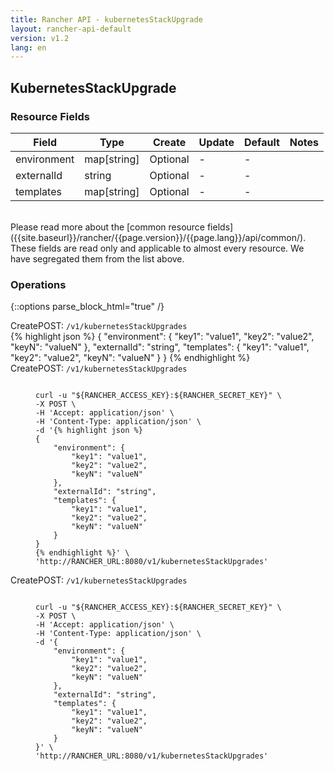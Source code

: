 ```yaml
---
title: Rancher API - kubernetesStackUpgrade
layout: rancher-api-default
version: v1.2
lang: en
---
```


## KubernetesStackUpgrade



### Resource Fields

Field | Type | Create | Update | Default | Notes
---|---|---|---|---|---
environment | map[string] | Optional | - | - | 
externalId | string | Optional | - | - | 
templates | map[string] | Optional | - | - | 

<br>
Please read more about the [common resource fields]({{site.baseurl}}/rancher/{{page.version}}/{{page.lang}}/api/common/). These fields are read only and applicable to almost every resource. We have segregated them from the list above.

### Operations
{::options parse_block_html="true" /}
<a id="create"></a>
<div class="action"><span class="header">Create<span class="headerright">POST:  <code>/v1/kubernetesStackUpgrades</code></span></span>
<div class="action-contents">
{% highlight json %}
{
	"environment": {
		"key1": "value1",
		"key2": "value2",
		"keyN": "valueN"
	},
	"externalId": "string",
	"templates": {
		"key1": "value1",
		"key2": "value2",
		"keyN": "valueN"
	}
}
{% endhighlight %}
</div>
</div>

<div class="action"><span class="header">Create<span class="headerright">POST:  <code>/v1/kubernetesStackUpgrades</code></span></span>
<div class="action-contents">
<figure class="highlight">
<pre>
<code>
curl -u "${RANCHER_ACCESS_KEY}:${RANCHER_SECRET_KEY}" \
-X POST \
-H 'Accept: application/json' \
-H 'Content-Type: application/json' \
-d '{% highlight json %}
{
	"environment": {
		"key1": "value1",
		"key2": "value2",
		"keyN": "valueN"
	},
	"externalId": "string",
	"templates": {
		"key1": "value1",
		"key2": "value2",
		"keyN": "valueN"
	}
}
{% endhighlight %}' \
'http://RANCHER_URL:8080/v1/kubernetesStackUpgrades'
</code></pre></figure>

</div>
</div>

<div class="action"><span class="header">Create<span class="headerright">POST:  <code>/v1/kubernetesStackUpgrades</code></span></span>
<div class="action-contents">
<figure class="highlight">
<pre>
<code>
curl -u "${RANCHER_ACCESS_KEY}:${RANCHER_SECRET_KEY}" \
-X POST \
-H 'Accept: application/json' \
-H 'Content-Type: application/json' \
-d '{
	"environment": {
		"key1": "value1",
		"key2": "value2",
		"keyN": "valueN"
	},
	"externalId": "string",
	"templates": {
		"key1": "value1",
		"key2": "value2",
		"keyN": "valueN"
	}
}' \
'http://RANCHER_URL:8080/v1/kubernetesStackUpgrades'
</code></pre></figure>

</div>
</div>




